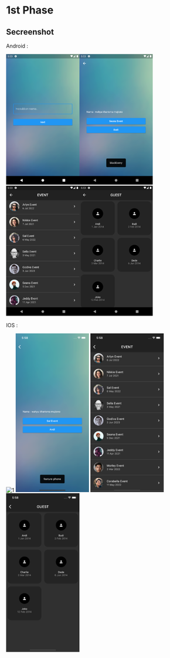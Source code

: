 # 1st Phase

## Secreenshot

Android :

<img alt="1" width="200" src="./screenshot/Android/Screenshot_1626519212.png" /><img alt="1" width="200" src="./screenshot/Android/Screenshot_1626519233.png" /><img alt="1" width="200" src="./screenshot/Android/Screenshot_1626519224.png" /><img alt="1" width="200" src="./screenshot/Android/Screenshot_1626519230.png" />

IOS :

<img alt="1" width="200" src="./screenshot/IOS/Simulator Screen Shot - iPhone 
11 - 2021-07-17 at 17.57.17.png" />
<img alt="1" width="200" src="./screenshot/IOS/Simulator Screen Shot - iPhone 11 - 2021-07-17 at 17.58.10.png" />
<img alt="1" width="200" src="./screenshot/IOS/Simulator Screen Shot - iPhone 11 - 2021-07-17 at 17.58.01.png" />
<img alt="1" width="200" src="./screenshot/IOS/Simulator Screen Shot - iPhone 11 - 2021-07-17 at 17.58.07.png" />
